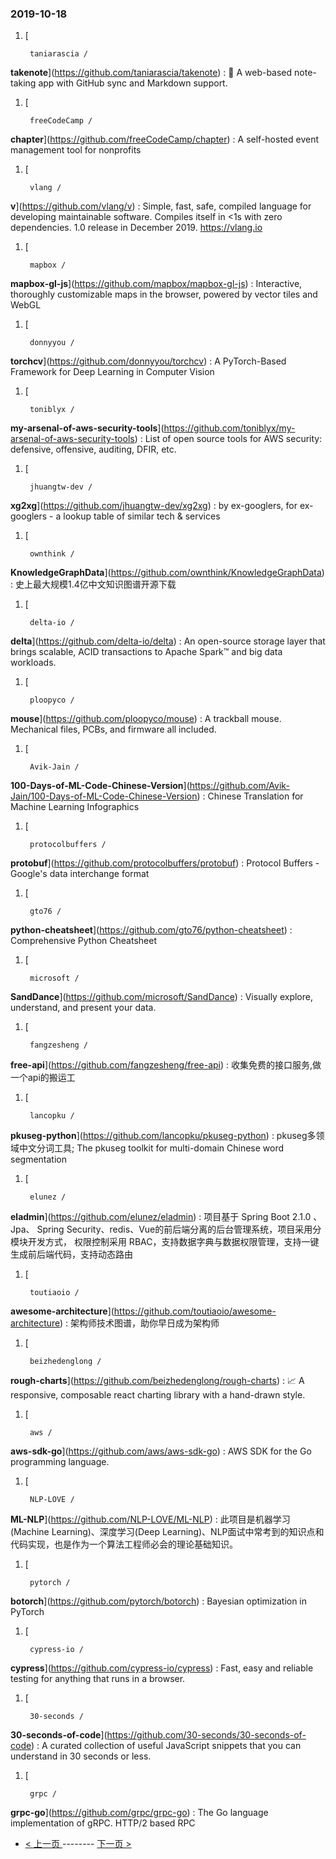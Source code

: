### 2019-10-18 
1. [
  

        taniarascia /
**takenote**](https://github.com/taniarascia/takenote) : 📝 A web-based note-taking app with GitHub sync and Markdown support.
1. [
  

        freeCodeCamp /
**chapter**](https://github.com/freeCodeCamp/chapter) : A self-hosted event management tool for nonprofits
1. [
  

        vlang /
**v**](https://github.com/vlang/v) : Simple, fast, safe, compiled language for developing maintainable software. Compiles itself in <1s with zero dependencies. 1.0 release in December 2019. https://vlang.io
1. [
  

        mapbox /
**mapbox-gl-js**](https://github.com/mapbox/mapbox-gl-js) : Interactive, thoroughly customizable maps in the browser, powered by vector tiles and WebGL
1. [
  

        donnyyou /
**torchcv**](https://github.com/donnyyou/torchcv) : A PyTorch-Based Framework for Deep Learning in Computer Vision
1. [
  

        toniblyx /
**my-arsenal-of-aws-security-tools**](https://github.com/toniblyx/my-arsenal-of-aws-security-tools) : List of open source tools for AWS security: defensive, offensive, auditing, DFIR, etc.
1. [
  

        jhuangtw-dev /
**xg2xg**](https://github.com/jhuangtw-dev/xg2xg) : by ex-googlers, for ex-googlers - a lookup table of similar tech & services
1. [
  

        ownthink /
**KnowledgeGraphData**](https://github.com/ownthink/KnowledgeGraphData) : 史上最大规模1.4亿中文知识图谱开源下载
1. [
  

        delta-io /
**delta**](https://github.com/delta-io/delta) : An open-source storage layer that brings scalable, ACID transactions to Apache Spark™ and big data workloads.
1. [
  

        ploopyco /
**mouse**](https://github.com/ploopyco/mouse) : A trackball mouse. Mechanical files, PCBs, and firmware all included.
1. [
  

        Avik-Jain /
**100-Days-of-ML-Code-Chinese-Version**](https://github.com/Avik-Jain/100-Days-of-ML-Code-Chinese-Version) : Chinese Translation for Machine Learning Infographics
1. [
  

        protocolbuffers /
**protobuf**](https://github.com/protocolbuffers/protobuf) : Protocol Buffers - Google's data interchange format
1. [
  

        gto76 /
**python-cheatsheet**](https://github.com/gto76/python-cheatsheet) : Comprehensive Python Cheatsheet
1. [
  

        microsoft /
**SandDance**](https://github.com/microsoft/SandDance) : Visually explore, understand, and present your data.
1. [
  

        fangzesheng /
**free-api**](https://github.com/fangzesheng/free-api) : 收集免费的接口服务,做一个api的搬运工
1. [
  

        lancopku /
**pkuseg-python**](https://github.com/lancopku/pkuseg-python) : pkuseg多领域中文分词工具; The pkuseg toolkit for multi-domain Chinese word segmentation
1. [
  

        elunez /
**eladmin**](https://github.com/elunez/eladmin) : 项目基于 Spring Boot 2.1.0 、 Jpa、 Spring Security、redis、Vue的前后端分离的后台管理系统，项目采用分模块开发方式， 权限控制采用 RBAC，支持数据字典与数据权限管理，支持一键生成前后端代码，支持动态路由
1. [
  

        toutiaoio /
**awesome-architecture**](https://github.com/toutiaoio/awesome-architecture) : 架构师技术图谱，助你早日成为架构师
1. [
  

        beizhedenglong /
**rough-charts**](https://github.com/beizhedenglong/rough-charts) : 📈 A responsive, composable react charting library with a hand-drawn style.
1. [
  

        aws /
**aws-sdk-go**](https://github.com/aws/aws-sdk-go) : AWS SDK for the Go programming language.
1. [
  

        NLP-LOVE /
**ML-NLP**](https://github.com/NLP-LOVE/ML-NLP) : 此项目是机器学习(Machine Learning)、深度学习(Deep Learning)、NLP面试中常考到的知识点和代码实现，也是作为一个算法工程师必会的理论基础知识。
1. [
  

        pytorch /
**botorch**](https://github.com/pytorch/botorch) : Bayesian optimization in PyTorch
1. [
  

        cypress-io /
**cypress**](https://github.com/cypress-io/cypress) : Fast, easy and reliable testing for anything that runs in a browser.
1. [
  

        30-seconds /
**30-seconds-of-code**](https://github.com/30-seconds/30-seconds-of-code) : A curated collection of useful JavaScript snippets that you can understand in 30 seconds or less.
1. [
  

        grpc /
**grpc-go**](https://github.com/grpc/grpc-go) : The Go language implementation of gRPC. HTTP/2 based RPC 

- [ < 上一页 ](https://github.com/able8/github-trending-daily-record/blob/master/2019-10-17.md) -------- [ 下一页 > ](https://github.com/able8/github-trending-daily-record/blob/master/2019-10-19.md)
